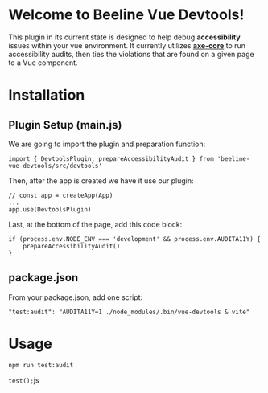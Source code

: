 # Welcome to Beeline Vue Devtools!

This plugin in its current state is designed to help debug **accessibility** issues within your vue environment. It currently utilizes **[axe-core](https://github.com/dequelabs/axe-core)** to run accessibility audits, then ties the violations that are found on a given page to a Vue component.

# Installation

## Plugin Setup (main.js)

We are going to import the plugin and preparation function:

	import { DevtoolsPlugin, prepareAccessibilityAudit } from 'beeline-vue-devtools/src/devtools'

Then, after the app is created we have it use our plugin:

	// const app = createApp(App)
	...
	app.use(DevtoolsPlugin)

Last, at the bottom of the page, add this code block:

	if (process.env.NODE_ENV === 'development' && process.env.AUDITA11Y) {
		prepareAccessibilityAudit()
	}

## package.json

From your package.json, add one script:

	"test:audit": "AUDITA11Y=1 ./node_modules/.bin/vue-devtools & vite"

# Usage

	npm run test:audit

``` test(); ```js
